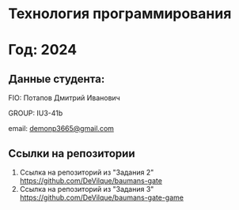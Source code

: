 # Технология программирования
# Год: 2024

## Данные студента:

FIO: Потапов Дмитрий Иванович

GROUP: IU3-41b

email: demonp3665@gmail.com

## Ссылки на репозитории

1. Ссылка на репозиторий из "Задания 2" https://github.com/DeVilque/baumans-gate
2. Ссылка на репозиторий из "Задания 3" https://github.com/DeVilque/baumans-gate-game